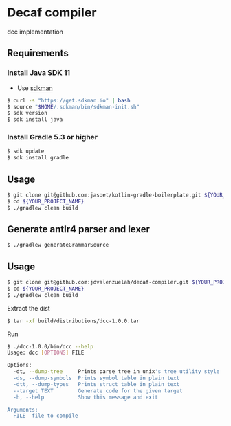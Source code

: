 # Decaf compiler

dcc implementation

## Requirements
### Install Java SDK 11
- Use [sdkman](http://sdkman.io/)
```sh
$ curl -s "https://get.sdkman.io" | bash
$ source "$HOME/.sdkman/bin/sdkman-init.sh"
$ sdk version
$ sdk install java
```

### Install Gradle 5.3 or higher
```sh
$ sdk update
$ sdk install gradle
```

## Usage
```sh
$ git clone git@github.com:jasoet/kotlin-gradle-boilerplate.git ${YOUR_PROJECT_NAME}
$ cd ${YOUR_PROJECT_NAME}
$ ./gradlew clean build
```

## Generate antlr4 parser and lexer
```sh
$ ./gradlew generateGrammarSource
```


## Usage
```sh
$ git clone git@github.com:jdvalenzuelah/decaf-compiler.git ${YOUR_PROJECT_NAME}
$ cd ${YOUR_PROJECT_NAME}
$ ./gradlew clean build
```

Extract the dist
```sh
$ tar -xf build/distributions/dcc-1.0.0.tar 
```

Run
```sh
$ ./dcc-1.0.0/bin/dcc --help
Usage: dcc [OPTIONS] FILE

Options:
  -dt, --dump-tree     Prints parse tree in unix's tree utility style
  -ds, --dump-symbols  Prints symbol table in plain text
  -dtt, --dump-types   Prints struct table in plain text
  --target TEXT        Generate code for the given target
  -h, --help           Show this message and exit

Arguments:
  FILE  file to compile
```